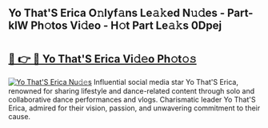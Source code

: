 ## Yo That&#039;S Erica O𝚗lyf𝚊ns Le𝚊𝚔ed N𝚞𝚍es - Part-klW Ph𝚘tos Vi𝚍eo - H𝚘t Part Le𝚊𝚔s 0Dpej

# <h2><a href="http://hf10ai.feru.top/?c=Yo+That%26%23039%3bS+Erica">🔗 👉 🔴 Yo That&#039;S Erica Vi𝚍𝚎o Ph𝚘t𝚘𝚜</a></h2>

[![Yo That&#039;S Erica Nu𝚍𝚎s](https://i.imgur.com/0TWrTi3.gif)](http://hf10ai.feru.top/?c=Yo+That%26%23039%3bS+Erica)
Influential social media star Yo That&#039;S Erica, renowned for sharing lifestyle and dance-related content through solo and collaborative dance performances and vlogs. Charismatic leader Yo That&#039;S Erica, admired for their vision, passion, and unwavering commitment to their cause. 
